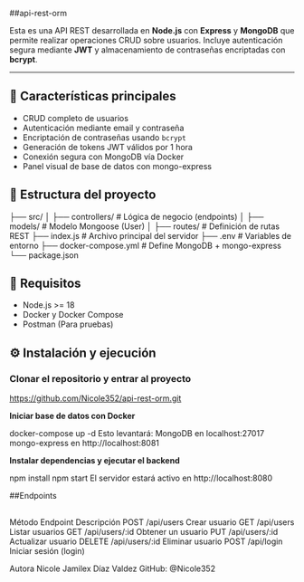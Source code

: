 ##api-rest-orm

Esta es una API REST desarrollada en **Node.js** con **Express** y **MongoDB** que permite realizar operaciones CRUD sobre usuarios. Incluye autenticación segura mediante **JWT** y almacenamiento de contraseñas encriptadas con **bcrypt**.

---

## 🚀 Características principales

- CRUD completo de usuarios
- Autenticación mediante email y contraseña
- Encriptación de contraseñas usando `bcrypt`
- Generación de tokens JWT válidos por 1 hora
- Conexión segura con MongoDB vía Docker
- Panel visual de base de datos con mongo-express 


## 📁 Estructura del proyecto

├── src/
│ ├── controllers/ # Lógica de negocio (endpoints)
│ ├── models/ # Modelo Mongoose (User)
│ ├── routes/ # Definición de rutas REST
├── index.js # Archivo principal del servidor
├── .env # Variables de entorno
├── docker-compose.yml # Define MongoDB + mongo-express
└── package.json


## 🧪 Requisitos

- Node.js >= 18
- Docker y Docker Compose
- Postman (Para pruebas)


## ⚙️ Instalación y ejecución

### Clonar el repositorio y entrar al proyecto

https://github.com/Nicole352/api-rest-orm.git

**Iniciar base de datos con Docker**

docker-compose up -d
Esto levantará: MongoDB en localhost:27017
mongo-express en http://localhost:8081

**Instalar dependencias y ejecutar el backend**

npm install
npm start
El servidor estará activo en http://localhost:8080

##Endpoints 
##
Método	            Endpoint	             Descripción
POST	              /api/users	           Crear usuario
GET	                /api/users	           Listar usuarios
GET	                /api/users/:id	       Obtener un usuario
PUT	                /api/users/:id	       Actualizar usuario
DELETE	            /api/users/:id	       Eliminar usuario
POST	              /api/login	           Iniciar sesión (login)

Autora
Nicole Jamilex Díaz Valdez
GitHub: @Nicole352
